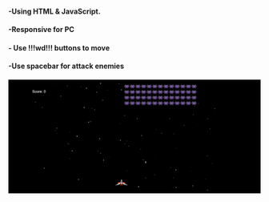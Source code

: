 #### -Using HTML & JavaScript.

#### -Responsive for PC

#### - Use !!!wd!!! buttons to move

#### -Use spacebar for attack enemies

![preview img](preview.png)
